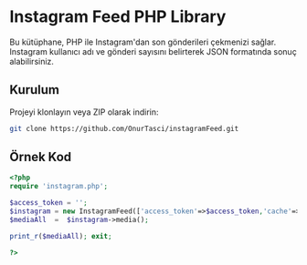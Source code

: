 # Instagram Feed PHP Library

Bu kütüphane, PHP ile Instagram'dan son gönderileri çekmenizi sağlar. Instagram kullanıcı adı ve gönderi sayısını belirterek JSON formatında sonuç alabilirsiniz.

## Kurulum

Projeyi klonlayın veya ZIP olarak indirin:

```bash
git clone https://github.com/OnurTasci/instagramFeed.git
```

## Örnek Kod

```php
<?php
require 'instagram.php';

$access_token = '';
$instagram = new InstagramFeed(['access_token'=>$access_token,'cache'=>true]);
$mediaAll  =  $instagram->media();

print_r($mediaAll); exit;

?>
```
